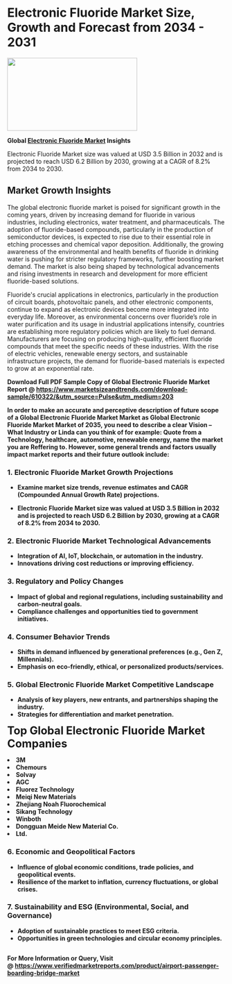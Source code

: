 <H1>Electronic Fluoride Market Size, Growth and Forecast from 2034 - 2031</H1><img class="aligncenter size-medium wp-image-584254" src="https://thirdeyenews.in/wp-content/uploads/2034/09/Global-Market-Research-300x168.jpeg" alt="" width="300" height="168" /><p><strong>Global&nbsp;<a href="https://www.marketsizeandtrends.com/download-sample/610322/&amp;utm_source=Pulse&amp;utm_medium=203">Electronic Fluoride Market</a> Insights</strong></p><p>Electronic Fluoride Market size was valued at USD 3.5 Billion in 2032 and is projected to reach USD 6.2 Billion by 2030, growing at a CAGR of 8.2% from 2034 to 2030.</p><p><h2>Market Growth Insights</h2> <p>The global electronic fluoride market is poised for significant growth in the coming years, driven by increasing demand for fluoride in various industries, including electronics, water treatment, and pharmaceuticals. The adoption of fluoride-based compounds, particularly in the production of semiconductor devices, is expected to rise due to their essential role in etching processes and chemical vapor deposition. Additionally, the growing awareness of the environmental and health benefits of fluoride in drinking water is pushing for stricter regulatory frameworks, further boosting market demand. The market is also being shaped by technological advancements and rising investments in research and development for more efficient fluoride-based solutions.</p> <p><strong></strong></p> <p>Fluoride's crucial applications in electronics, particularly in the production of circuit boards, photovoltaic panels, and other electronic components, continue to expand as electronic devices become more integrated into everyday life. Moreover, as environmental concerns over fluoride’s role in water purification and its usage in industrial applications intensify, countries are establishing more regulatory policies which are likely to fuel demand. Manufacturers are focusing on producing high-quality, efficient fluoride compounds that meet the specific needs of these industries. With the rise of electric vehicles, renewable energy sectors, and sustainable infrastructure projects, the demand for fluoride-based materials is expected to grow at an exponential rate.</p> <p><strong></p><p><span class=""><strong>Download Full PDF Sample Copy of Global Electronic Fluoride Market Report</strong> @ <a href="https://www.marketsizeandtrends.com/download-sample/610322/&amp;utm_source=Pulse&amp;utm_medium=203" target="_blank">https://www.marketsizeandtrends.com/download-sample/610322/&amp;utm_source=Pulse&amp;utm_medium=203</a></span></p><p>In order to make an accurate and perceptive description of future scope of a Global&nbsp;Electronic Fluoride Market Market as Global&nbsp;Electronic Fluoride Market Market of 2035, you need to describe a clear Vision &ndash; What Industry or Linda can you think of for example: Quote from a Technology, healthcare, automotive, renewable energy, name the market you are Reffering to. However, some general trends and factors usually impact market reports and their future outlook include:</p><h3>1.&nbsp;<strong>Electronic Fluoride Market Growth Projections</strong></h3><ul><li>Examine market size trends, revenue estimates and CAGR (Compounded Annual Growth Rate) projections.</li><li><p>Electronic Fluoride Market size was valued at USD 3.5 Billion in 2032 and is projected to reach USD 6.2 Billion by 2030, growing at a CAGR of 8.2% from 2034 to 2030.</p></li></ul><h3>2.&nbsp;<strong>Electronic Fluoride Market Technological Advancements</strong></h3><ul><li>Integration of AI, IoT, blockchain, or automation in the industry.</li><li>Innovations driving cost reductions or improving efficiency.</li></ul><h3>3.&nbsp;<strong>Regulatory and Policy Changes</strong></h3><ul><li>Impact of global and regional regulations, including sustainability and carbon-neutral goals.</li><li>Compliance challenges and opportunities tied to government initiatives.</li></ul><h3>4.&nbsp;<strong>Consumer Behavior Trends</strong></h3><ul><li>Shifts in demand influenced by generational preferences (e.g., Gen Z, Millennials).</li><li>Emphasis on eco-friendly, ethical, or personalized products/services.</li></ul><h3>5.&nbsp;<strong>Global Electronic Fluoride Market Competitive Landscape</strong></h3><ul><li>Analysis of key players, new entrants, and partnerships shaping the industry.</li><li>Strategies for differentiation and market penetration.</li></ul><p data-pm-slice="1 1 []"><span style="color: inherit; font-family: inherit; font-size: 25px;">Top Global Electronic Fluoride Market Companies</span></p><div class="" data-test-id=""><p><li>3M</li><li> Chemours</li><li> Solvay</li><li> AGC</li><li> Fluorez Technology</li><li> Meiqi New Materials</li><li> Zhejiang Noah Fluorochemical</li><li> Sikang Technology</li><li> Winboth</li><li> Dongguan Meide New Material Co.</li><li> Ltd.</li></p></div><h3>6.&nbsp;<strong>Economic and Geopolitical Factors</strong></h3><ul><li>Influence of global economic conditions, trade policies, and geopolitical events.</li><li>Resilience of the market to inflation, currency fluctuations, or global crises.</li></ul><h3>7.&nbsp;<strong>Sustainability and ESG (Environmental, Social, and Governance)</strong></h3><ul><li>Adoption of sustainable practices to meet ESG criteria.</li><li>Opportunities in green technologies and circular economy principles.</li></ul><h2><strong style="font-size: 14px;">For More Information or Query, Visit @&nbsp;</strong><a style="background-color: #ffffff; font-size: 14px;" href="https://www.marketsizeandtrends.com/report/electronic-fluoride-market/" target="_blank">https://www.verifiedmarketreports.com/product/airport-passenger-boarding-bridge-market</a></h2>
